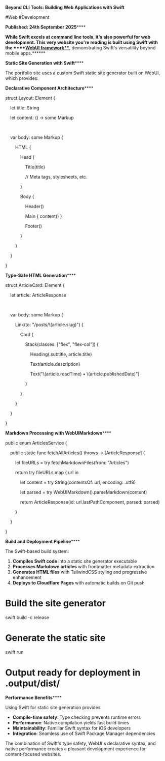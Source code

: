 **Beyond CLI Tools: Building Web Applications with Swift**

  


#Web #Development 

  


**Published: 24th September 2025******

  


**While Swift excels at command line tools, it's also powerful for web development. This very website you're reading is built using Swift with the ****[WebUI framework**](https://github.com/maclong9/web-ui)**, demonstrating Swift's versatility beyond mobile apps.******

  


**Static Site Generation with Swift******

  


The portfolio site uses a custom Swift static site generator built on WebUI, which provides:

  


**Declarative Component Architecture******

struct Layout: Element {

    let title: String

    let content: () -> some Markup

    

    var body: some Markup {

        HTML {

            Head {

                Title(title)

                // Meta tags, stylesheets, etc.

            }

            Body {

                Header()

                Main { content() }  

                Footer()

            }

        }

    }

}

  


  


**Type-Safe HTML Generation******

struct ArticleCard: Element {

    let article: ArticleResponse

    

    var body: some Markup {

        Link(to: "/posts/\\(article.slug)") {

            Card {

                Stack(classes: ["flex", "flex-col"]) {

                    Heading(.subtitle, article.title)

                    Text(article.description)

                    Text("\\(article.readTime) • \\(article.publishedDate)")

                }

            }

        }

    }

}

  


  


**Markdown Processing with WebUIMarkdown******

public enum ArticlesService {

    public static func fetchAllArticles() throws -> [ArticleResponse] {

        let fileURLs = try fetchMarkdownFiles(from: "Articles")

        return try fileURLs.map { url in

            let content = try String(contentsOf: url, encoding: .utf8)

            let parsed = try WebUIMarkdown().parseMarkdown(content)

            return ArticleResponse(id: url.lastPathComponent, parsed: parsed)

        }

    }

}

  


  


**Build and Deployment Pipeline******

  


The Swift-based build system:

  


  1. **Compiles Swift code** into a static site generator executable
  2. **Processes Markdown articles** with frontmatter metadata extraction
  3. **Generates HTML files** with TailwindCSS styling and progressive enhancement
  4. **Deploys to Cloudflare Pages** with automatic builds on Git push

  


# Build the site generator

swift build -c release

  


# Generate the static site  

swift run

  


# Output ready for deployment in .output/dist/

  


**Performance Benefits******

  


Using Swift for static site generation provides:

  * **Compile-time safety**: Type checking prevents runtime errors
  * **Performance**: Native compilation yields fast build times
  * **Maintainability**: Familiar Swift syntax for iOS developers
  * **Integration**: Seamless use of Swift Package Manager dependencies

  


The combination of Swift's type safety, WebUI's declarative syntax, and native performance creates a pleasant development experience for content-focused websites.
